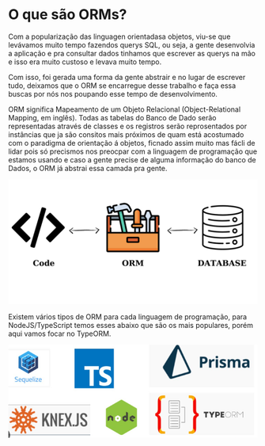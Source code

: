 # O que são ORMs?

Com a popularização das linguagen orientadasa objetos, viu-se que levávamos muito tempo fazendos querys SQL, ou seja, a gente desenvolvia a aplicação e pra consultar dados tinhamos que escrever as querys na mão e isso era muito custoso e levava muito tempo.

Com isso, foi gerada uma forma da gente abstrair e no lugar de escrever tudo, deixamos que o ORM se encarregue desse trabalho e faça essa buscas por nós nos poupando esse tempo de desenvolvimento.

ORM significa Mapeamento de um Objeto Relacional (Object-Relational Mapping, em inglês). Todas as tabelas do Banco de Dado serão representadas através de classes e os registros serão reprosentados por instâncias que ja são consitos mais próximos de quam está acostumado com o paradigma de orientação á objetos, ficnado assim muito mas fácli de lidar pois só precismos nos preocpar com a linguagem de programação que estamos usando e caso a gente precise de alguma informação do banco de Dados, o ORM já abstrai essa camada pra gente.

<img src="../assets/orm/orm.png" alt="ORM" width="600">

Existem vários tipos de ORM para cada linguagem de programação, para NodeJS/TypeScript temos esses abaixo que são os mais populares, porém aqui vamos focar no TypeORM.

<img src="../assets/orm/ormnode.png" alt="ORM" width="600">

